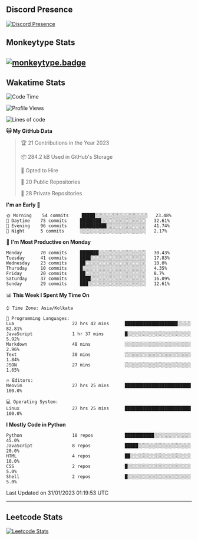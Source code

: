## Discord Presence
[![Discord Presence](https://lanyard.cnrad.dev/api/534981034400284712)](https://discord.com/users/534981034400284712)

## Monkeytype Stats
[![monkeytype.badge]][monkeytype]
---

## Wakatime Stats
<!--START_SECTION:waka-->
![Code Time](http://img.shields.io/badge/Code%20Time-436%20hrs%2029%20mins-blue)

![Profile Views](http://img.shields.io/badge/Profile%20Views-162-blue)

![Lines of code](https://img.shields.io/badge/From%20Hello%20World%20I%27ve%20Written-3%20Million%20lines%20of%20code-blue)

**🐱 My GitHub Data** 

> 🏆 21 Contributions in the Year 2023
 > 
> 📦 284.2 kB Used in GitHub's Storage 
 > 
> 💼 Opted to Hire
 > 
> 📜 20 Public Repositories 
 > 
> 🔑 28 Private Repositories  
 > 
**I'm an Early 🐤** 

```text
🌞 Morning    54 commits     █████░░░░░░░░░░░░░░░░░░░░   23.48% 
🌆 Daytime    75 commits     ████████░░░░░░░░░░░░░░░░░   32.61% 
🌃 Evening    96 commits     ██████████░░░░░░░░░░░░░░░   41.74% 
🌙 Night      5 commits      ░░░░░░░░░░░░░░░░░░░░░░░░░   2.17%

```
📅 **I'm Most Productive on Monday** 

```text
Monday       70 commits     ███████░░░░░░░░░░░░░░░░░░   30.43% 
Tuesday      41 commits     ████░░░░░░░░░░░░░░░░░░░░░   17.83% 
Wednesday    23 commits     ██░░░░░░░░░░░░░░░░░░░░░░░   10.0% 
Thursday     10 commits     █░░░░░░░░░░░░░░░░░░░░░░░░   4.35% 
Friday       20 commits     ██░░░░░░░░░░░░░░░░░░░░░░░   8.7% 
Saturday     37 commits     ████░░░░░░░░░░░░░░░░░░░░░   16.09% 
Sunday       29 commits     ███░░░░░░░░░░░░░░░░░░░░░░   12.61%

```


📊 **This Week I Spent My Time On** 

```text
⌚︎ Time Zone: Asia/Kolkata

💬 Programming Languages: 
Lua                      22 hrs 42 mins      ████████████████████░░░░░   82.81% 
JavaScript               1 hr 37 mins        █░░░░░░░░░░░░░░░░░░░░░░░░   5.92% 
Markdown                 48 mins             ░░░░░░░░░░░░░░░░░░░░░░░░░   2.96% 
Text                     30 mins             ░░░░░░░░░░░░░░░░░░░░░░░░░   1.84% 
JSON                     27 mins             ░░░░░░░░░░░░░░░░░░░░░░░░░   1.65%

🔥 Editors: 
Neovim                   27 hrs 25 mins      █████████████████████████   100.0%

💻 Operating System: 
Linux                    27 hrs 25 mins      █████████████████████████   100.0%

```

**I Mostly Code in Python** 

```text
Python                   18 repos            ███████████░░░░░░░░░░░░░░   45.0% 
JavaScript               8 repos             █████░░░░░░░░░░░░░░░░░░░░   20.0% 
HTML                     4 repos             ██░░░░░░░░░░░░░░░░░░░░░░░   10.0% 
CSS                      2 repos             █░░░░░░░░░░░░░░░░░░░░░░░░   5.0% 
Shell                    2 repos             █░░░░░░░░░░░░░░░░░░░░░░░░   5.0%

```



 Last Updated on 31/01/2023 01:19:53 UTC
<!--END_SECTION:waka-->
---

## Leetcode Stats
[![Leetcode Stats](https://leetcard.jacoblin.cool/Dhanus007?theme=dark&extension=activity&border=3&radius=30)](https://leetcode.com/Dhanus007)


[monkeytype.badge]: https://img.shields.io/endpoint?style=for-the-badge&url=https%3A%2F%2Fmonkeytype-badge-vhd5lan7mmhz.runkit.sh%3Fmessage%3D122wpm%26label%3Dmonkeytype%26logoVariant%3Done
[monkeytype]: https://monkeytype.com/profile/dhanus
